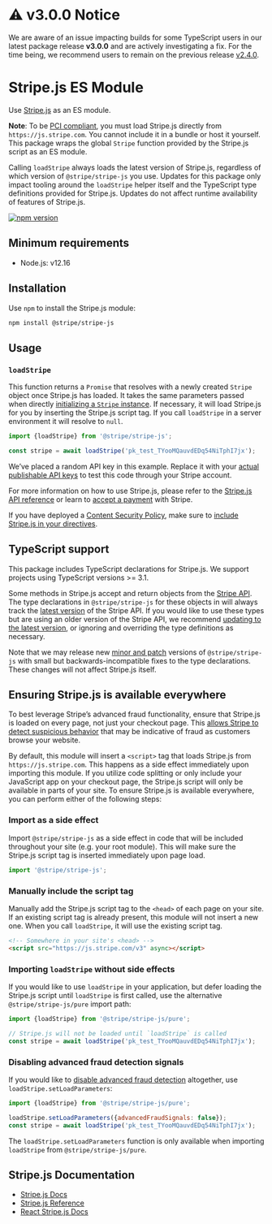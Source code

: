 # ⚠️ v3.0.0 Notice

We are aware of an issue impacting builds for some TypeScript users in our latest package release **v3.0.0** and are actively investigating a fix. For the time being, we recommend users to remain on the previous release [v2.4.0](https://github.com/stripe/stripe-js/releases/tag/v2.4.0). 


# Stripe.js ES Module

Use [Stripe.js](https://stripe.com/docs/stripe-js) as an ES module.

**Note**: To be
[PCI compliant](https://stripe.com/docs/security/guide#validating-pci-compliance),
you must load Stripe.js directly from `https://js.stripe.com`. You cannot
include it in a bundle or host it yourself. This package wraps the global
`Stripe` function provided by the Stripe.js script as an ES module.

Calling `loadStripe` always loads the latest version of Stripe.js, regardless of
which version of `@stripe/stripe-js` you use. Updates for this package only
impact tooling around the `loadStripe` helper itself and the TypeScript type
definitions provided for Stripe.js. Updates do not affect runtime availability
of features of Stripe.js.

[![npm version](https://img.shields.io/npm/v/@stripe/stripe-js.svg?style=flat-square)](https://www.npmjs.com/package/@stripe/stripe-js)

## Minimum requirements

- Node.js: v12.16

## Installation

Use `npm` to install the Stripe.js module:

```sh
npm install @stripe/stripe-js
```

## Usage

### `loadStripe`

This function returns a `Promise` that resolves with a newly created `Stripe`
object once Stripe.js has loaded. It takes the same parameters passed when
directly
[initializing a `Stripe` instance](https://stripe.com/docs/js/initializing). If
necessary, it will load Stripe.js for you by inserting the Stripe.js script tag.
If you call `loadStripe` in a server environment it will resolve to `null`.

```js
import {loadStripe} from '@stripe/stripe-js';

const stripe = await loadStripe('pk_test_TYooMQauvdEDq54NiTphI7jx');
```

We’ve placed a random API key in this example. Replace it with your
[actual publishable API keys](https://dashboard.stripe.com/account/apikeys) to
test this code through your Stripe account.

For more information on how to use Stripe.js, please refer to the
[Stripe.js API reference](https://stripe.com/docs/js) or learn to
[accept a payment](https://stripe.com/docs/payments/accept-a-payment) with
Stripe.

If you have deployed a
[Content Security Policy](https://developer.mozilla.org/en-US/docs/Web/Security/CSP),
make sure to
[include Stripe.js in your directives](https://stripe.com/docs/security/guide#content-security-policy).

## TypeScript support

This package includes TypeScript declarations for Stripe.js. We support projects
using TypeScript versions >= 3.1.

Some methods in Stripe.js accept and return objects from the
[Stripe API](https://stripe.com/docs/api). The type declarations in
`@stripe/stripe-js` for these objects in will always track the
[latest version](https://stripe.com/docs/api/versioning) of the Stripe API. If
you would like to use these types but are using an older version of the Stripe
API, we recommend
[updating to the latest version](https://stripe.com/docs/upgrades#how-can-i-upgrade-my-api),
or ignoring and overriding the type definitions as necessary.

Note that we may release new [minor and patch](https://semver.org/) versions of
`@stripe/stripe-js` with small but backwards-incompatible fixes to the type
declarations. These changes will not affect Stripe.js itself.

## Ensuring Stripe.js is available everywhere

To best leverage Stripe’s advanced fraud functionality, ensure that Stripe.js is
loaded on every page, not just your checkout page. This
[allows Stripe to detect suspicious behavior](https://stripe.com/docs/disputes/prevention/advanced-fraud-detection)
that may be indicative of fraud as customers browse your website.

By default, this module will insert a `<script>` tag that loads Stripe.js from
`https://js.stripe.com`. This happens as a side effect immediately upon
importing this module. If you utilize code splitting or only include your
JavaScript app on your checkout page, the Stripe.js script will only be
available in parts of your site. To ensure Stripe.js is available everywhere,
you can perform either of the following steps:

### Import as a side effect

Import `@stripe/stripe-js` as a side effect in code that will be included
throughout your site (e.g. your root module). This will make sure the Stripe.js
script tag is inserted immediately upon page load.

```js
import '@stripe/stripe-js';
```

### Manually include the script tag

Manually add the Stripe.js script tag to the `<head>` of each page on your site.
If an existing script tag is already present, this module will not insert a new
one. When you call `loadStripe`, it will use the existing script tag.

```html
<!-- Somewhere in your site's <head> -->
<script src="https://js.stripe.com/v3" async></script>
```

### Importing `loadStripe` without side effects

If you would like to use `loadStripe` in your application, but defer loading the
Stripe.js script until `loadStripe` is first called, use the alternative
`@stripe/stripe-js/pure` import path:

```js
import {loadStripe} from '@stripe/stripe-js/pure';

// Stripe.js will not be loaded until `loadStripe` is called
const stripe = await loadStripe('pk_test_TYooMQauvdEDq54NiTphI7jx');
```

### Disabling advanced fraud detection signals

If you would like to
[disable advanced fraud detection](https://stripe.com/docs/disputes/prevention/advanced-fraud-detection#disabling-advanced-fraud-detection)
altogether, use `loadStripe.setLoadParameters`:

```js
import {loadStripe} from '@stripe/stripe-js/pure';

loadStripe.setLoadParameters({advancedFraudSignals: false});
const stripe = await loadStripe('pk_test_TYooMQauvdEDq54NiTphI7jx');
```

The `loadStripe.setLoadParameters` function is only available when importing
`loadStripe` from `@stripe/stripe-js/pure`.

## Stripe.js Documentation

- [Stripe.js Docs](https://stripe.com/docs/stripe-js)
- [Stripe.js Reference](https://stripe.com/docs/js)
- [React Stripe.js Docs](https://stripe.com/docs/stripe-js/react)
